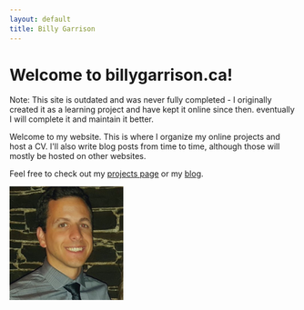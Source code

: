 ```yaml
---
layout: default
title: Billy Garrison
---
```

# Welcome to billygarrison.ca!

Note: This site is outdated and was never fully completed - I originally created it as a learning project and have kept it online since then. eventually I will complete it and maintain it better.

Welcome to my website. This is where I organize my online projects and host a CV. I'll also write blog posts from time to time, although those will mostly be hosted on other websites.

Feel free to check out my [projects page](/projects) or my [blog](/blog).

<img src="/assets/me.jpg" alt="My head shot" width="200"/>